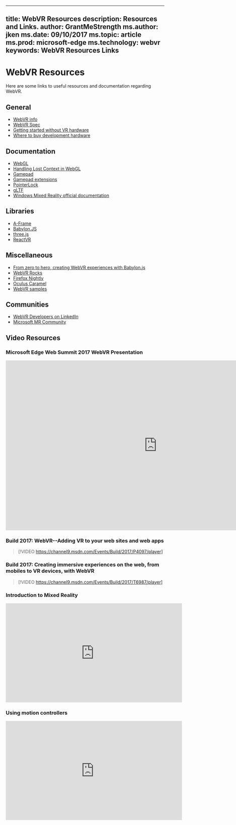 
---
title: WebVR Resources
description: Resources and Links. 
author: GrantMeStrength
ms.author: jken
ms.date: 09/10/2017
ms.topic: article
ms.prod: microsoft-edge
ms.technology: webvr
keywords: WebVR Resources Links
---

# WebVR Resources

Here are some links to useful resources and documentation regarding WebVR.

## General

* [WebVR info](https://webvr.info/developers) 
* [WebVR Spec](https://w3c.github.io/webvr/)
* [Getting started without VR hardware](https://developer.microsoft.com/en-us/windows/mixed-reality/using_the_windows_mixed_reality_simulator)
* [Where to buy development hardware](https://www.microsoft.com/en-us/store/b/virtualreality?icid=TopNavVirtualReality)

## Documentation

* [WebGL](https://www.khronos.org/webgl/)
* [Handling Lost Context in WebGL](https://www.khronos.org/webgl/wiki/HandlingContextLost)
* [Gamepad](http://www.w3.org/TR/gamepad/)
* [Gamepad extensions](https://w3c.github.io/gamepad/extensions.html)
* [PointerLock](http://www.w3.org/TR/pointerlock/)
* [gLTF](https://www.khronos.org/gltf)
* [Windows Mixed Reality official documentation](https://developer.microsoft.com/en-us/windows/mixed-reality)

## Libraries

* [A-Frame](http://aframe.io/)
* [Babylon.JS](http://www.babylonjs.com/)
* [three.js](https://threejs.org/)
* [ReactVR](https://facebook.github.io/react-vr/)

## Miscellaneous

* [From zero to hero, creating WebVR experiences with Babylon.js](https://www.davrous.com/2017/07/07/from-zero-to-hero-creating-webvr-experiences-with-babylon-js-on-all-platforms/)
* [WebVR Rocks ](https://webvr.rocks)
* [Firefox Nightly](https://webvr.rocks/firefox)
* [Oculus Caramel](https://www.oculus.com/experiences/gear-vr/1290985657630933/)
* [WebVR samples](https://webvr.info/samples/)

## Communities

* [WebVR Developers on LinkedIn](https://www.linkedin.com/groups/13500607/profile)
* [Microsoft MR Community](https://developer.microsoft.com/en-us/windows/mixed-reality/community)

## Video Resources

### Microsoft Edge Web Summit 2017 WebVR Presentation
<iframe src="https://channel9.msdn.com/Events/WebPlatformSummit/Microsoft-Edge-Web-Summit-2017/ES12/player" width="960" height="540" allowFullScreen frameBorder="0"></iframe>


### Build 2017: WebVR--Adding VR to your web sites and web apps

> [!VIDEO https://channel9.msdn.com/Events/Build/2017/P4097/player]

### Build 2017: Creating immersive experiences on the web, from mobiles to VR devices, with WebVR

> [!VIDEO https://channel9.msdn.com/Events/Build/2017/T6987/player]


### Introduction to Mixed Reality

<iframe width="560" height="315" src="https://www.youtube.com/embed/_xpI0JosYUk" frameborder="0" allowfullscreen></iframe>

### Using motion controllers

<iframe width="560" height="315" src="https://www.youtube.com/embed/1nlcdDNOdm8" frameborder="0" allowfullscreen></iframe>
